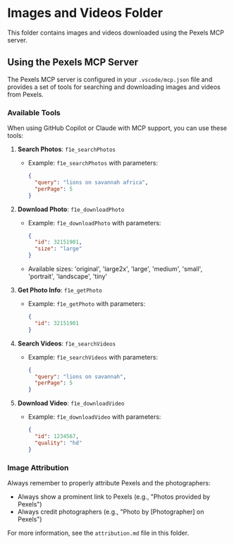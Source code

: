 # Images and Videos Folder

This folder contains images and videos downloaded using the Pexels MCP server.

## Using the Pexels MCP Server

The Pexels MCP server is configured in your `.vscode/mcp.json` file and provides a set of tools for searching and downloading images and videos from Pexels.

### Available Tools

When using GitHub Copilot or Claude with MCP support, you can use these tools:

1. **Search Photos**: `f1e_searchPhotos`
   - Example: `f1e_searchPhotos` with parameters:

     ```json
     {
       "query": "lions on savannah africa",
       "perPage": 5
     }
     ```

2. **Download Photo**: `f1e_downloadPhoto`
   - Example: `f1e_downloadPhoto` with parameters:

     ```json
     {
       "id": 32151901,
       "size": "large"
     }
     ```

   - Available sizes: 'original', 'large2x', 'large', 'medium', 'small', 'portrait', 'landscape', 'tiny'

3. **Get Photo Info**: `f1e_getPhoto`
   - Example: `f1e_getPhoto` with parameters:

     ```json
     {
       "id": 32151901
     }
     ```

4. **Search Videos**: `f1e_searchVideos`
   - Example: `f1e_searchVideos` with parameters:

     ```json
     {
       "query": "lions on savannah",
       "perPage": 5
     }
     ```

5. **Download Video**: `f1e_downloadVideo`
   - Example: `f1e_downloadVideo` with parameters:

     ```json
     {
       "id": 1234567,
       "quality": "hd"
     }
     ```

### Image Attribution

Always remember to properly attribute Pexels and the photographers:

- Always show a prominent link to Pexels (e.g., "Photos provided by Pexels")
- Always credit photographers (e.g., "Photo by [Photographer] on Pexels")

For more information, see the `attribution.md` file in this folder.

